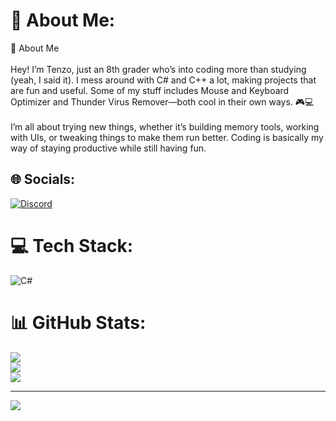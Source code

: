 # 💫 About Me:
👋 About Me<br><br>Hey! I’m Tenzo, just an 8th grader who’s into coding more than studying (yeah, I said it). I mess around with C# and C++ a lot, making projects that are fun and useful. Some of my stuff includes Mouse and Keyboard Optimizer and Thunder Virus Remover—both cool in their own ways. 🎮💻<br><br>I’m all about trying new things, whether it’s building memory tools, working with UIs, or tweaking things to make them run better. Coding is basically my way of staying productive while still having fun.<br>


## 🌐 Socials:
[![Discord](https://img.shields.io/badge/Discord-%237289DA.svg?logo=discord&logoColor=white)](https://discord.gg/discord.com/users/943860027393982555) 

# 💻 Tech Stack:
![C#](https://img.shields.io/badge/c%23-%23239120.svg?style=for-the-badge&logo=csharp&logoColor=white)

# 📊 GitHub Stats:
![](https://github-readme-stats.vercel.app/api?username=RealTenzo&theme=dark&hide_border=false&include_all_commits=false&count_private=false)<br/>
![](https://github-readme-streak-stats.herokuapp.com/?user=RealTenzo&theme=dark&hide_border=false)<br/>
![](https://github-readme-stats.vercel.app/api/top-langs/?username=RealTenzo&theme=dark&hide_border=false&include_all_commits=false&count_private=false&layout=compact)

---
[![](https://visitcount.itsvg.in/api?id=RealTenzo&icon=0&color=0)](https://visitcount.itsvg.in)

<!-- Proudly created with GPRM ( https://gprm.itsvg.in ) -->
